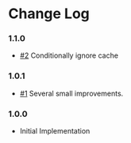 # Change Log

### 1.1.0

- [#2] Conditionally ignore cache

### 1.0.1

- [#1] Several small improvements.

### 1.0.0

- Initial Implementation

[#1]: https://github.com/godaddy/out-of-band-cache/pull/1
[#2]: https://github.com/godaddy/out-of-band-cache/pull/2
